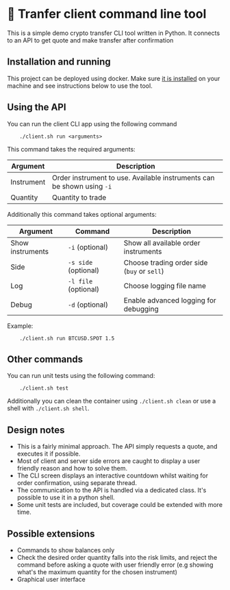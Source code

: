 # 💸 Tranfer client command line tool

This is a simple demo crypto transfer CLI tool written in Python. It connects to an API to get quote and make transfer after confirmation

## Installation and running

This project can be deployed using docker. Make sure [it is installed](https://www.docker.com/products/docker-desktop) on your machine and see instructions below to use the tool.

## Using the API

You can run the client CLI app using the following command
```
    ./client.sh run <arguments>
```

This command takes the required arguments:

|Argument         |Description                                                           |
|-----------------|----------------------------------------------------------------------|
|Instrument       |Order instrument to use. Available instruments can be shown using `-i`|
|Quantity         |Quantity to trade                                                     |

Additionally this command takes optional arguments:

|Argument         |Command                 |Description                                |
|-----------------|------------------------|-------------------------------------------|
|Show instruments |`-i` (optional)         |Show all available order instruments       |
|Side             |`-s side`  (optional)   |Choose trading order side (`buy` or `sell`)|
|Log              |`-l file` (optional)    |Choose logging file name                   |
|Debug            |`-d` (optional)         |Enable advanced logging for debugging      |

Example:
```
    ./client.sh run BTCUSD.SPOT 1.5
```

## Other commands

You can run unit tests using the following command:

```
    ./client.sh test
```

Additionally you can clean the container using `./client.sh clean` or use a shell with `./client.sh shell`.

## Design notes

- This is a fairly minimal approach. The API simply requests a quote, and executes it if possible.
- Most of client and server side errors are caught to display a user friendly reason and how to solve them.
- The CLI screen displays an interactive countdown whilst waiting for order confirmation, using separate thread.
- The communication to the API is handled via a dedicated class. It's possible to use it in a python shell.
- Some unit tests are included, but coverage could be extended with more time.


## Possible extensions

- Commands to show balances only
- Check the desired order quantity falls into the risk limits, and reject the command before asking a quote with user friendly error (e.g showing what's the maximum quantity for the chosen instrument)
- Graphical user interface